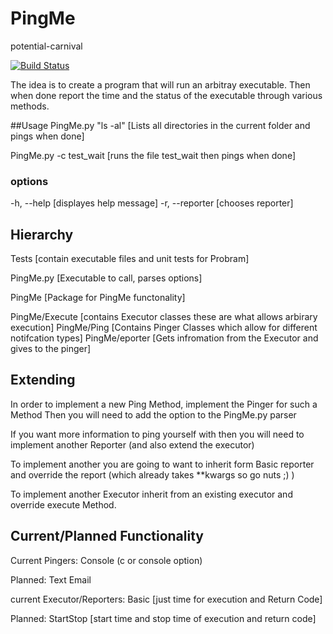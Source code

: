 # PingMe
 potential-carnival
 
[![Build Status](https://travis-ci.org/rhuard/PingMe.svg?branch=master)](https://travis-ci.org/rhuard/PingMe)

The idea is to create a program that will run an arbitray executable.
Then when done report the time and the status of the executable through
various methods.

##Usage
PingMe.py "ls -al" [Lists all directories in the current folder and pings when done]

PingMe.py -c test_wait [runs the file test_wait then pings when done]

### options
-h, --help [displayes help message]
-r, --reporter [chooses reporter]

## Hierarchy
Tests [contain executable files and unit tests for Probram]

PingMe.py [Executable to call, parses options]

PingMe [Package for PingMe functonality]

PingMe/Execute [contains Executor classes these are what allows arbirary execution]
PingMe/Ping [Contains Pinger Classes which allow for different notifcation types]
PingMe/eporter [Gets infromation from the Executor and gives to the pinger]

## Extending

In order to implement a new Ping Method, implement the Pinger for such a Method
Then you will need to add the option to the PingMe.py parser

If you want more information to ping yourself with then you will need to
implement another Reporter (and also extend the executor)

To implement another you are going to want to inherit form Basic reporter
and override the report (which already takes **kwargs so go nuts ;) )

To implement another Executor inherit from an existing executor and
override execute Method.

## Current/Planned Functionality

Current Pingers:
Console (c or console option)

Planned:
Text
Email

current Executor/Reporters:
Basic [just time for execution and Return Code]

Planned:
StartStop [start time and stop time of execution and return code]

